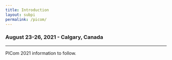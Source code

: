 ```yaml
---
title: Introduction
layout: subpi
permalink: /picom/
---
```



<h3>August 23-26, 2021 - Calgary, Canada
</h3>
<hr/>
<p>PICom 2021 information to follow.&nbsp;&nbsp;&nbsp;&nbsp;&nbsp;&nbsp;&nbsp;&nbsp;&nbsp;&nbsp;&nbsp;&nbsp;&nbsp;&nbsp;&nbsp;&nbsp;&nbsp;&nbsp;&nbsp;&nbsp;

</p>

